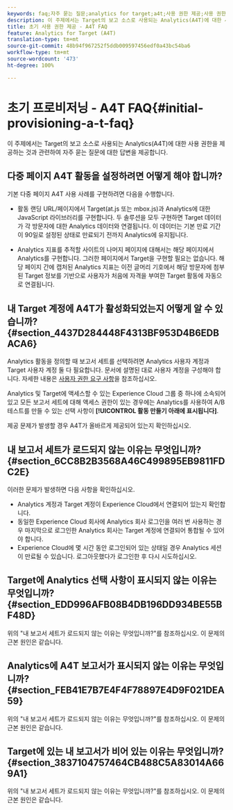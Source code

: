```yaml
---
keywords: faq;자주 묻는 질문;analytics for target;a4t;사용 권한 제공;사용 권한 제공;adobe Experience Cloud
description: 이 주제에서는 Target의 보고 소스로 사용되는 Analytics(A4T)에 대한 사용 권한을 제공하는 것과 관련하여 자주 묻는 질문에 대한 답변을 제공합니다.
title: 초기 사용 권한 제공 - A4T FAQ
feature: Analytics for Target (A4T)
translation-type: tm+mt
source-git-commit: 48b94f967252f5ddb009597456edf0a43bc54ba6
workflow-type: tm+mt
source-wordcount: '473'
ht-degree: 100%

---
```



# 초기 프로비저닝 - A4T FAQ{#initial-provisioning-a-t-faq}

이 주제에서는 Target의 보고 소스로 사용되는 Analytics(A4T)에 대한 사용 권한을 제공하는 것과 관련하여 자주 묻는 질문에 대한 답변을 제공합니다.

## 다중 페이지 A4T 활동을 설정하려면 어떻게 해야 합니까?

기본 다중 페이지 A4T 사용 사례를 구현하려면 다음을 수행합니다.

* 활동 랜딩 URL/페이지에서 Target(at.js 또는 mbox.js)과 Analytics에 대한 JavaScript 라이브러리를 구현합니다. 두 솔루션을 모두 구현하면 Target 데이터가 각 방문자에 대한 Analytics 데이터와 연결됩니다. 이 데이터는 기본 만료 기간이 90일로 설정된 상태로 만료되기 전까지 Analytics에 유지됩니다.

* Analytics 지표를 추적할 사이트의 나머지 페이지에 대해서는 해당 페이지에서 Analytics를 구현합니다. 그러한 페이지에서 Target을 구현할 필요는 없습니다. 해당 페이지 간에 캡처된 Analytics 지표는 이전 글머리 기호에서 해당 방문자에 첨부된 Target 정보를 기반으로 사용자가 처음에 자격을 부여한 Target 활동에 자동으로 연결됩니다.

## 내 Target 계정에 A4T가 활성화되었는지 어떻게 알 수 있습니까? {#section_4437D284448F4313BF953D4B6EDBACA6}

Analytics 활동을 정의할 때 보고서 세트를 선택하려면 Analytics 사용자 계정과 Target 사용자 계정 둘 다 필요합니다. 문서에 설명된 대로 사용자 계정을 구성해야 합니다. 자세한 내용은 [사용자 권한 요구 사항](/help/c-integrating-target-with-mac/a4t/account-reqs.md#concept_4BC06CAB00BF46FF9362AFE98656B083)을 참조하십시오.

Analytics 및 Target에 액세스할 수 있는 Experience Cloud 그룹 중 하나에 소속되어 있고 모든 보고서 세트에 대해 액세스 권한이 있는 경우에는 Analytics를 사용하여 A/B 테스트를 만들 수 있는 선택 사항이 **[!UICONTROL 활동 만들기 아래에 표시됩니다]**.

제공 문제가 발생할 경우 A4T가 올바르게 제공되어 있는지 확인하십시오.

## 내 보고서 세트가 로드되지 않는 이유는 무엇입니까? {#section_6CC8B2B3568A46C499895EB9811FDC2E}

이러한 문제가 발생하면 다음 사항을 확인하십시오.

* Analytics 계정과 Target 계정이 Experience Cloud에서 연결되어 있는지 확인합니다.
* 동일한 Experience Cloud 회사에 Analytics 회사 로그인을 여러 번 사용하는 경우 마지막으로 로그인한 Analytics 회사는 Target 계정에 연결되어 통합될 수 있어야 합니다.
* Experience Cloud에 몇 시간 동안 로그인되어 있는 상태일 경우 Analytics 세션이 만료될 수 있습니다. 로그아웃했다가 로그인한 후 다시 시도하십시오.

## Target에 Analytics 선택 사항이 표시되지 않는 이유는 무엇입니까?  {#section_EDD996AFB08B4DB196DD934BE55BF48D}

위의 &quot;내 보고서 세트가 로드되지 않는 이유는 무엇입니까?&quot;를 참조하십시오. 이 문제의 근본 원인은 같습니다.

## Analytics에 A4T 보고서가 표시되지 않는 이유는 무엇입니까?  {#section_FEB41E7B7E4F4F78897E4D9F021DEA59}

위의 &quot;내 보고서 세트가 로드되지 않는 이유는 무엇입니까?&quot;를 참조하십시오. 이 문제의 근본 원인은 같습니다.

## Target에 있는 내 보고서가 비어 있는 이유는 무엇입니까?  {#section_3837104757464CB488C5A83014A669A1}

위의 &quot;내 보고서 세트가 로드되지 않는 이유는 무엇입니까?&quot;를 참조하십시오. 이 문제의 근본 원인은 같습니다.
